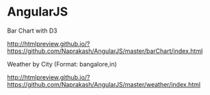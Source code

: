 # AngularJS

Bar Chart with D3

http://htmlpreview.github.io/?https://github.com/Naprakash/AngularJS/master/barChart/index.html


Weather by City (Format: bangalore,in)

http://htmlpreview.github.io/?https://github.com/Naprakash/AngularJS/master/weather/index.html
